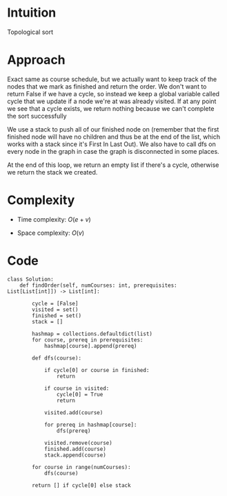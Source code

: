 # Intuition
Topological sort

# Approach
Exact same as course schedule, but we actually want to keep track of the nodes that we mark as finished and return the order. We don't want to return False if we have a cycle, so instead we keep a global variable called cycle that we update if a node we're at was already visited. If at any point we see that a cycle exists, we return nothing because we can't complete the sort successfully

We use a stack to push all of our finished node on (remember that the first finished node will have no children and thus be at the end of the list, which works with a stack since it's First In Last Out). We also have to call dfs on every node in the graph in case the graph is disconnected in some places.

At the end of this loop, we return an empty list if there's a cycle, otherwise we return the stack we created.

# Complexity
- Time complexity: $O(e + v)$
<!-- Add your time complexity here, e.g. $$O(n)$$ -->

- Space complexity: $O(v)$
<!-- Add your space complexity here, e.g. $$O(n)$$ -->

# Code
```python3
class Solution:
    def findOrder(self, numCourses: int, prerequisites: List[List[int]]) -> List[int]:

        cycle = [False]
        visited = set()
        finished = set()
        stack = []

        hashmap = collections.defaultdict(list)
        for course, prereq in prerequisites:
            hashmap[course].append(prereq)

        def dfs(course):

            if cycle[0] or course in finished:
                return

            if course in visited:
                cycle[0] = True
                return

            visited.add(course)

            for prereq in hashmap[course]:
                dfs(prereq)

            visited.remove(course)
            finished.add(course)
            stack.append(course)

        for course in range(numCourses):
            dfs(course)

        return [] if cycle[0] else stack
```
